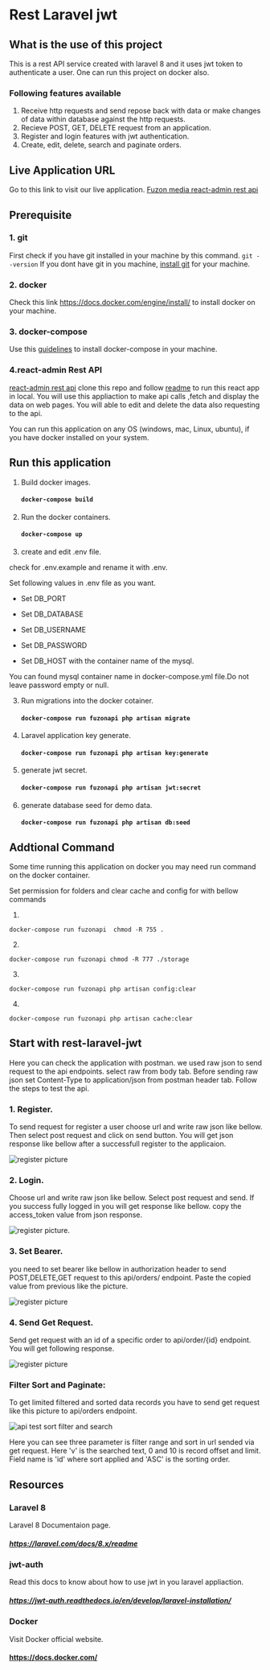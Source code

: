 # Rest Laravel jwt 

## What is the use of this project
  This is a rest API service created with laravel 8 and it uses jwt token to authenticate a user.
  One can run this project on docker also. 
  ### Following features available
  1. Receive http requests and send repose back with data or make
     changes of data within database against the http requests.
  2. Recieve POST, GET, DELETE request from an application.
  3. Register and login features with jwt authentication.
  4. Create, edit, delete, search and paginate orders.

## Live Application URL
  Go to this link to visit our live application.
  [Fuzon media react-admin rest api](https://google.com "Live Application Link")


## Prerequisite

### 1. git 
First check if you have git installed in your machine by this command.
`git --version`
If you dont have git in you machine, [install git](https://github.com/git-guides/install-git) for your machine.


### 2. docker
Check this link <https://docs.docker.com/engine/install/>
to install docker on your machine.


### 3. docker-compose
Use this [guidelines](https://docs.docker.com/compose/install/ "install docker-compose") to install docker-compose in your machine.


### 4.react-admin Rest API
[react-admin rest api](https://github.com/fuzonmedia-projects/react-admin-rest-api "react-admin application's github repo") clone this repo and follow [readme](https://github.com/fuzonmedia-projects/react-admin-rest-api/blob/master/README.md) to run this react app in local. You will use this appliaction to make api calls ,fetch and display the data
on web pages. You will able to edit and delete the data also requesting to the api.


You can run this application on any OS (windows, mac, Linux, ubuntu), if you have docker installed on 
your system.

## Run this application

1. Build docker images. 
   #### `docker-compose build`

2. Run the docker containers.
   #### `docker-compose up`

3. create and edit .env file.

check for .env.example and rename it with .env.
   
Set following values in .env file as you want.

   * Set DB_PORT 
   * Set DB_DATABASE
   * Set DB_USERNAME 
   * Set DB_PASSWORD

   * Set DB_HOST with the container name of the mysql.
   
   You can found mysql container name in docker-compose.yml file.Do not leave
   password empty or null.
       

3. Run migrations into the docker cotainer.
   #### `docker-compose run fuzonapi php artisan migrate`

4. Laravel application key generate.
   #### `docker-compose run fuzonapi php artisan key:generate`

5. generate jwt secret. 
   #### `docker-compose run fuzonapi php artisan jwt:secret`

6. generate database seed for demo data.
   #### `docker-compose run fuzonapi php artisan db:seed`


## Addtional Command
Some time running this application on
docker you may need run command on the docker container.

Set permission for folders and clear cache and config for with bellow commands

1.
`docker-compose run fuzonapi  chmod -R 755 .`

2.
`docker-compose run fuzonapi chmod -R 777 ./storage`

3.
`docker-compose run fuzonapi php artisan config:clear`

4.
`docker-compose run fuzonapi php artisan cache:clear`

## Start with rest-laravel-jwt

Here you can check the application with postman. we used raw json to send request to the api endpoints.
select raw from body tab. Before sending raw json set Content-Type to application/json from postman header tab. Follow the steps to test the api.


### 1. Register.
  To send request for register a user choose url and write raw json like bellow.
  Then select post request and click on send button. You will get json response like bellow after
  a successfull register to the applicaion.


  ![register picture](./demo/register.png "Request for register to the application")


### 2. Login.
   Choose url and write raw json like bellow. Select post request and send.
   If you success fully logged in you will get response like bellow. copy the access_token
   value from json response.


   ![register picture](./demo/login.png "Request for Login to the application").


### 3. Set Bearer.
   you need to set bearer like bellow in authorization header to send POST,DELETE,GET
   request to this api/orders/  endpoint. Paste the copied value from previous like the picture.


   ![register picture](./demo/tokenset.png "Set Bearer in postman")

###  4. Send Get Request.
   Send get request with an id of a specific order to
   api/order/{id} endpoint. You will get following response.
   

   ![register picture](./demo/getone.png "send get request")


### Filter Sort and Paginate:
   To get limited filtered and sorted data records you have to send get request like this picture to
   api/orders endpoint.


   ![api test sort filter and search](./demo/filter.png "get limited filtered and sorted data")


   Here you can see three parameter is filter range and sort in url sended via get request.
   Here 'v' is the searched text, 0 and 10 is record offset and limit. Field name is 'id' where sort
   applied and 'ASC' is the sorting order.




## Resources
### Laravel 8
  Laravel 8 Documentaion page.
  ##### <https://laravel.com/docs/8.x/readme>

### jwt-auth
   Read this docs to know about how to use jwt in you laravel appliaction.
   ##### <https://jwt-auth.readthedocs.io/en/develop/laravel-installation/>

### Docker
   Visit Docker official website.
   #### <https://docs.docker.com/>








      
    
   
  
